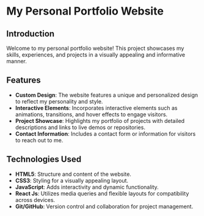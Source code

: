 # My Personal Portfolio Website

## Introduction
Welcome to my personal portfolio website! This project showcases my skills, experiences, and projects in a visually appealing and informative manner.

## Features
- **Custom Design**: The website features a unique and personalized design to reflect my personality and style.
- **Interactive Elements**: Incorporates interactive elements such as animations, transitions, and hover effects to engage visitors.
- **Project Showcase**: Highlights my portfolio of projects with detailed descriptions and links to live demos or repositories.
- **Contact Information**: Includes a contact form or information for visitors to reach out to me.

## Technologies Used
- **HTML5**: Structure and content of the website.
- **CSS3**: Styling for a visually appealing layout.
- **JavaScript**: Adds interactivity and dynamic functionality.
- **React Js**: Utilizes media queries and flexible layouts for compatibility across devices.
- **Git/GitHub**: Version control and collaboration for project management.
